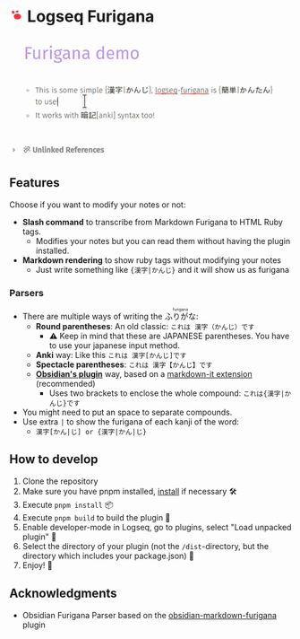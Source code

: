 # <img src="./logo.svg" style="width: 0.9em" width="24"> Logseq Furigana

![demo video](./demo.gif)

## Features

Choose if you want to modify your notes or not:

- **Slash command** to transcribe from Markdown Furigana to HTML Ruby tags. 
  - Modifies your notes but you can read them without having the plugin installed.
- **Markdown rendering** to show ruby tags without modifying your notes
  - Just write something like `{漢字|かんじ}` and it will show us as furigana

### Parsers

- There are multiple ways of writing the <ruby>ふりがな<rt>furigana</ruby>:
  - **Round parentheses**: An old classic:  `これは 漢字（かんじ）です`
    - ⚠️ Keep in mind that these are JAPANESE parentheses. You have to use your japanese input method.
  - **Anki** way: Like this `これは 漢字[かんじ]です`
  - **Spectacle parentheses**: `これは 漢字【かんじ】です`
  - **[Obsidian's plugin](https://github.com/steven-kraft/obsidian-markdown-furigana)** way, based on a [markdown-it extension](https://github.com/lostandfound/markdown-it-ruby) (recommended)
    - Uses two brackets to enclose the whole compound: `これは{漢字|かんじ}です`
- You might need to put an space to separate compounds.
- Use extra `|` to show the furigana of each kanji of the word:
  - `漢字[かん|じ] or {漢字|かん|じ}`

## How to develop
1. Clone the repository
2. Make sure you have pnpm installed, [install](https://pnpm.io/installation) if necessary 🛠
3. Execute `pnpm install` 📦
4. Execute `pnpm build` to build the plugin 🚧
5. Enable developer-mode in Logseq, go to plugins, select "Load unpacked plugin" 🔌
6. Select the directory of your plugin (not the `/dist`-directory, but the directory which includes your package.json) 📂
7. Enjoy! 🎉

## Acknowledgments
- Obsidian Furigana Parser based on the [obsidian-markdown-furigana](https://github.com/steven-kraft/obsidian-markdown-furigana) plugin
